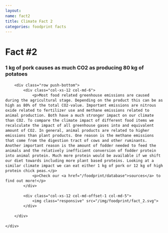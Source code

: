 ```yaml
---
layout:
name: fact2
title: Climate Fact 2
categories: foodprint facts
---
```


<div class="bgLightBlue">
	<div class="container">
		<div class="row push-top">
			<div class="col-xs-12">
				<h1>Fact #2</h1>
			</div>
		</div>
		<div class="row">
			<div class="col-xs-12 col-md-6">
				<h3>
				1 kg of pork causes as much CO2 as producing 80 kg of potatoes
				</h3>
			</div>
		</div>

		<div class="row push-bottom">
			<div class="col-xs-12 col-md-6">
				<p>Most food related greenhouse emissions are caused during the agricultural stage. Depending on the product this can be as high as 80% of the total CO2-value. Important emissions are nitrous oxide related to fertilizer use and methane emissions related to animal production. Both have a much stronger impact on our climate than CO2. To compare the climate impact of different food items we recalculate the impact of all greenhouse gases into and equivalent amount of CO2. In general, animal products are related to higher emissions than plant products. One reason is the methane emissions that come from the digestion tract of cows and other ruminants. Another important reason is the amount of fodder needed to feed the animals and the relatively inefficient conversion of fodder protein into animal protein. Much more protein would be available if we shift our diet towards including more plant based proteins. Looking at a similar climate impact we can eat either 1 kg of pork or 12 kg of high protein chick peas.</p>
				<p>Check our <a href="/foodprint/database">sources</a> to find out more!</p>
			</div>

			<div class="col-xs-12 col-md-offset-1 col-md-5">
				<img class="responsive" src="/img/foodprint/fact_2.svg">
			</div>

		</div>

	</div>
</div>
